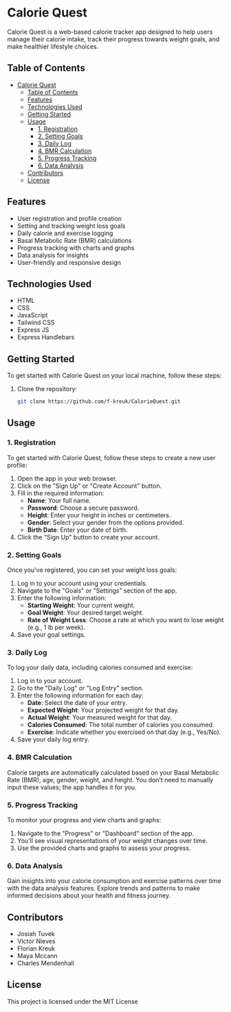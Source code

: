 # Calorie Quest 

Calorie Quest is a web-based calorie tracker app designed to help users manage their calorie intake, track their progress towards weight goals, and make healthier lifestyle choices.

## Table of Contents
- [Calorie Quest](#calorie-quest)
  - [Table of Contents](#table-of-contents)
  - [Features](#features)
  - [Technologies Used](#technologies-used)
  - [Getting Started](#getting-started)
  - [Usage](#usage)
    - [1. Registration](#1-registration)
    - [2. Setting Goals](#2-setting-goals)
    - [3. Daily Log](#3-daily-log)
    - [4. BMR Calculation](#4-bmr-calculation)
    - [5. Progress Tracking](#5-progress-tracking)
    - [6. Data Analysis](#6-data-analysis)
  - [Contributors](#contributors)
  - [License](#license)

## Features

- User registration and profile creation
- Setting and tracking weight loss goals
- Daily calorie and exercise logging
- Basal Metabolic Rate (BMR) calculations
- Progress tracking with charts and graphs
- Data analysis for insights
- User-friendly and responsive design

## Technologies Used

- HTML
- CSS
- JavaScript
- Tailwind CSS
- Express JS
- Express Handlebars

## Getting Started

To get started with Calorie Quest on your local machine, follow these steps:

1. Clone the repository:

   ```bash
   git clone https://github.com/f-kreuk/CalorieQuest.git

## Usage

### 1. Registration

To get started with Calorie Quest, follow these steps to create a new user profile:

1. Open the app in your web browser.
2. Click on the "Sign Up" or "Create Account" button.
3. Fill in the required information:
   - **Name**: Your full name.
   - **Password**: Choose a secure password.
   - **Height**: Enter your height in inches or centimeters.
   - **Gender**: Select your gender from the options provided.
   - **Birth Date**: Enter your date of birth.
4. Click the "Sign Up" button to create your account.

### 2. Setting Goals

Once you've registered, you can set your weight loss goals:

1. Log in to your account using your credentials.
2. Navigate to the "Goals" or "Settings" section of the app.
3. Enter the following information:
   - **Starting Weight**: Your current weight.
   - **Goal Weight**: Your desired target weight.
   - **Rate of Weight Loss**: Choose a rate at which you want to lose weight (e.g., 1 lb per week).
4. Save your goal settings.

### 3. Daily Log

To log your daily data, including calories consumed and exercise:

1. Log in to your account.
2. Go to the "Daily Log" or "Log Entry" section.
3. Enter the following information for each day:
   - **Date**: Select the date of your entry.
   - **Expected Weight**: Your projected weight for that day.
   - **Actual Weight**: Your measured weight for that day.
   - **Calories Consumed**: The total number of calories you consumed.
   - **Exercise**: Indicate whether you exercised on that day (e.g., Yes/No).
4. Save your daily log entry.

### 4. BMR Calculation

Calorie targets are automatically calculated based on your Basal Metabolic Rate (BMR), age, gender, weight, and height. You don't need to manually input these values; the app handles it for you.

### 5. Progress Tracking

To monitor your progress and view charts and graphs:

1. Navigate to the "Progress" or "Dashboard" section of the app.
2. You'll see visual representations of your weight changes over time.
3. Use the provided charts and graphs to assess your progress.

### 6. Data Analysis

Gain insights into your calorie consumption and exercise patterns over time with the data analysis features. Explore trends and patterns to make informed decisions about your health and fitness journey.

## Contributors

- Josiah Tuvek
- Victor Nieves
- Florian Kreuk
- Maya Mccann
- Charles Mendenhall

## License

This project is licensed under the MIT License